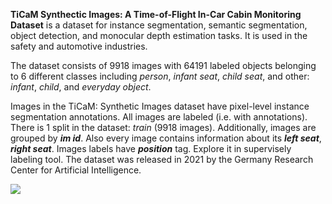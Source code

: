**TiCaM Synthectic Images: A Time-of-Flight In-Car Cabin Monitoring Dataset** is a dataset for instance segmentation, semantic segmentation, object detection, and monocular depth estimation tasks. It is used in the safety and automotive industries. 

The dataset consists of 9918 images with 64191 labeled objects belonging to 6 different classes including *person*, *infant seat*, *child seat*, and other: *infant*, *child*, and *everyday object*.

Images in the TiCaM: Synthetic Images dataset have pixel-level instance segmentation annotations. All images are labeled (i.e. with annotations). There is 1 split in the dataset: *train* (9918 images). Additionally, images are grouped by ***im id***. Also every image contains information about its ***left seat***, ***right seat***. Images labels have ***position*** tag. Explore it in supervisely labeling tool. The dataset was released in 2021 by the Germany Research Center for Artificial Intelligence.

<img src="https://github.com/dataset-ninja/ticam-synthetic-images/raw/main/visualizations/poster.png">
